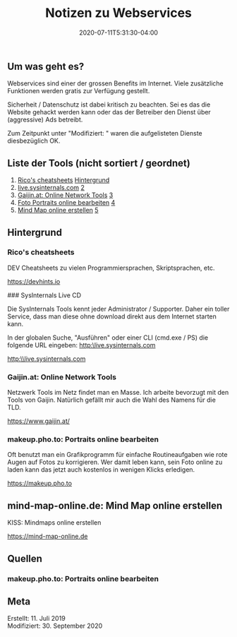 ﻿---
title: "Notizen zu Webservices"
date: 2020-07-11T5:31:30-04:00
categories:
  - netzwerk
tags:
  - internet
  - sammlung
---

## Um was geht es?

Webservices sind einer der grossen Benefits im Internet. Viele zusätzliche Funktionen werden gratis zur Verfügung gestellt.  

Sicherheit / Datenschutz ist dabei kritisch zu beachten. Sei es das die Website gehackt werden kann oder das der Betreiber den Dienst über (aggressive) Ads betreibt.  

Zum Zeitpunkt unter "Modifiziert: " waren die aufgelisteten Dienste diesbezüglich OK.

## Liste der Tools (nicht sortiert / geordnet)

1. [Rico's cheatsheets](https://devhints.io)  <a href="#1">Hintergrund</a>  
2. [live.sysinternals.com](https://live.sysinternals.com)  <a href="#2">2</a>  
3. [Gaijin.at: Online Network Tools](https://www.gaijin.at/de/tools/)  <a href="#3">3</a>  
4. [Foto Portraits online bearbeiten](https://makeup.pho.to)  <a href="#3">4</a>  
5. [Mind Map online erstellen](https://mind-map-online.de/)  <a href="#3">5</a>  

## Hintergrund 

<p id="1"></p>  

### Rico's cheatsheets  

DEV Cheatsheets zu vielen Programmiersprachen, Skriptsprachen, etc.

<https://devhints.io>  

<p id="2"></p>  
### SysInternals Live CD  

Die SysInternals Tools kennt jeder Administrator / Supporter. Daher ein toller Service, dass man diese ohne download direkt aus dem Internet starten kann.  

In der globalen Suche, "Ausführen" oder einer CLI (cmd.exe / PS) die folgende URL eingeben: [http:\\live.sysinternals.com](http:\\live.sysinternals.com)  

<http:\\live.sysinternals.com>  


<p id="32"></p>  

### Gaijin.at: Online Network Tools  

Netzwerk Tools im Netz findet man en Masse. Ich arbeite bevorzugt mit den Tools von Gaijin. Natürlich gefällt mir auch die Wahl des Namens für die TLD.  

<https://www.gaijin.at/>  

<p id="4"></p>  

### makeup.pho.to: Portraits online bearbeiten  

Oft benutzt man ein Grafikprogramm für einfache Routineaufgaben wie rote Augen auf Fotos zu korrigieren. Wer damit leben kann, sein Foto online zu laden kann das jetzt auch kostenlos in wenigen Klicks erledigen.  

<https://makeup.pho.to>  

<p id="5"></p>  

## mind-map-online.de:  Mind Map online erstellen  

KISS: Mindmaps online erstellen

<https://mind-map-online.de>

## Quellen  

### makeup.pho.to: Portraits online bearbeiten  

## Meta

Erstellt:		11. Juli 2019  
Modifiziert:	30. September 2020

